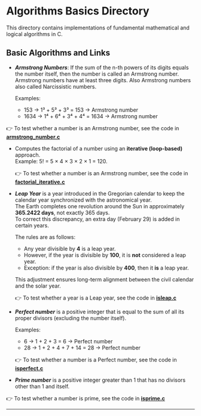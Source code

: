 # Algorithms Basics Directory 

This directory contains implementations of fundamental mathematical and logical algorithms in C.

## Basic Algorithms and Links

- ***Armstrong Numbers***:
  If the sum of the n-th powers of its digits equals the number itself, then the number is called an Armstrong number.  
Armstrong numbers have at least three digits. Also Armstrong numbers also called Narcissistic numbers.

  Examples:  
  - 153 → 1³ + 5³ + 3³ = 153 → Armstrong number  
  - 1634 → 1⁴ + 6⁴ + 3⁴ + 4⁴ = 1634 → Armstrong number  

 👉 To test whether a number is an Armstrong number, see the code in [**armstrong_number.c**](./armstrong_number.c) 

  
  

- Computes the factorial of a number using an **iterative (loop-based)** approach.  
  Example: 5! = 5 × 4 × 3 × 2 × 1 = 120.

  👉 To test whether a number is an Armstrong number, see the code in [**factorial_iterative.c**](./factorial_iterative.c)

- ***Leap Year*** is a year introduced in the Gregorian calendar to keep the calendar year synchronized with the astronomical year.  
  The Earth completes one revolution around the Sun in approximately **365.2422 days**, not exactly 365 days.  
  To correct this discrepancy, an extra day (February 29) is added in certain years.  

  The rules are as follows:
  - Any year divisible by **4** is a leap year.  
  - However, if the year is divisible by **100**, it is **not** considered a leap year.  
  - Exception: if the year is also divisible by **400**, then it **is** a leap year.  

  This adjustment ensures long-term alignment between the civil calendar and the solar year.  

   👉 To test whether a year is a Leap year, see the code in  [**isleap.c**](./isleap.c)


- ***Perfect number*** is a positive integer that is equal to the sum of all its proper divisors (excluding the number itself).  

  Examples:  
  - 6 → 1 + 2 + 3 = 6 → Perfect number  
  - 28 → 1 + 2 + 4 + 7 + 14 = 28 → Perfect number  

  👉 To test whether a number is a Perfect number, see the code in [**isperfect.c**](./isperfect.c)

-  ***Prime number*** is a positive integer greater than 1 that has no divisors other than 1 and itself.
  
  👉 To test whether a number is prime, see the code in [**isprime.c**](./isprime.c)

---



















